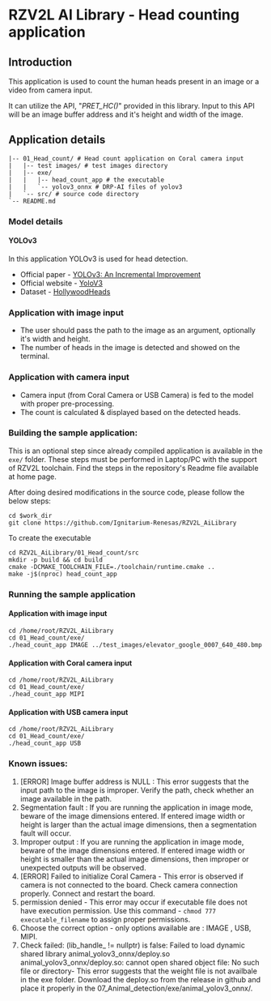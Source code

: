 # RZV2L AI Library - Head counting application

## Introduction

This application is used to count the human heads present in an image or a video from camera input.

It can utilize the API, "*PRET_HC()*" provided in this library. Input to this API will be an image buffer address and it's height and width of the image. 

<!-- sample video on YouTube -[Head counting demo](https://youtu.be/YNcCCiSx9YM) -->

## Application details
```
|-- 01_Head_count/ # Head count application on Coral camera input
|   |-- test images/ # test images directory
|   |-- exe/
|   |   |-- head_count_app # the executable
|   |   `-- yolov3_onnx # DRP-AI files of yolov3
|   `-- src/ # source code directory
`-- README.md
```

### Model details

#### YOLOv3
In this application YOLOv3 is used for head detection.
- Official paper - [YOLOv3: An Incremental Improvement](https://arxiv.org/pdf/1804.02767.pdf)
- Official website - [YoloV3](https://pjreddie.com/darknet/yolo/)
- Dataset - [HollywoodHeads](https://www.di.ens.fr/willow/research/headdetection/)

### Application with image input
- The user should pass the path to the image as an argument, optionally it's width and height.
- The number of heads in the image is detected and showed on the terminal.

### Application with camera input
- Camera input (from Coral Camera or USB Camera) is fed to the model with proper pre-processing.
- The count is calculated & displayed based on the detected heads.

### Building the sample application:

This is an optional step since already compiled application is available in the `exe/` folder.
These steps must be performed in Laptop/PC with the support of RZV2L toolchain. Find the steps in the repository's Readme file available at home page.

After doing desired modifications in the source code, please follow the below steps: 

```
cd $work_dir
git clone https://github.com/Ignitarium-Renesas/RZV2L_AiLibrary 
```
To create the executable
```
cd RZV2L_AiLibrary/01_Head_count/src
mkdir -p build && cd build
cmake -DCMAKE_TOOLCHAIN_FILE=./toolchain/runtime.cmake ..
make -j$(nproc) head_count_app
```
### Running the sample application

#### Application with image input
```
cd /home/root/RZV2L_AiLibrary 
cd 01_Head_count/exe/
./head_count_app IMAGE ../test_images/elevator_google_0007_640_480.bmp
```
#### Application with Coral camera input
```
cd /home/root/RZV2L_AiLibrary 
cd 01_Head_count/exe/
./head_count_app MIPI
```

#### Application with USB camera input
```
cd /home/root/RZV2L_AiLibrary 
cd 01_Head_count/exe/
./head_count_app USB
```

### Known issues:
1. [ERROR] Image buffer address is NULL : This error suggests that the input path to the image is improper. Verify the path, check whether an image available in the path.
2. Segmentation fault : If you are running the application in image mode, beware of the image dimensions entered. If entered image width or height is larger than the actual image dimensions, then a segmentation fault will occur.
3. Improper output : If you are running the application in image mode, beware of the image dimensions entered. If entered image width or height is smaller than the actual image dimensions, then improper or unexpected outputs will be observed.
4. [ERROR] Failed to initialize Coral Camera - This error is observed if camera is not connected to the board. Check camera connection properly. Connect and restart the board.
5. permission denied - This error may occur if executable file does not have execution permission. Use this command - `chmod 777 executable_filename` to assign proper permissions.
6. Choose the correct option - only options available are : IMAGE <path>, USB, MIPI.
7. Check failed: (lib_handle_ != nullptr) is false: Failed to load dynamic shared library animal_yolov3_onnx/deploy.so animal_yolov3_onnx/deploy.so: cannot open shared object file: No such file or directory- This error suggests that the weight file is not availbale in the exe folder. Download the deploy.so from the release in github and place it properly in the 07_Animal_detection/exe/animal_yolov3_onnx/.
